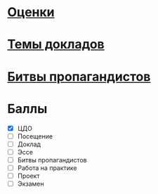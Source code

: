 # [Оценки](https://docs.google.com/spreadsheets/d/1vqbBrWyCkZxjsb2tedgVzrgevqCI48KUINJ7T0ZO71Y/edit#gid=0)

# [Темы докладов](https://docs.google.com/document/d/1OaSHUSkOEjC14G80nT5rLbYnNg0gh4Tr/edit)

# [Битвы пропагандистов](https://docs.google.com/spreadsheets/d/1gmND3cJlao_-lhpQGRWn41imoSTduQNHOYqmB7UAJd8/edit#gid=0)

# Баллы

- [x] ЦДО
- [ ] Посещение
- [ ] Доклад
- [ ] Эссе
- [ ] Битвы пропагандистов
- [ ] Работа на практике
- [ ] Проект
- [ ] Экзамен
